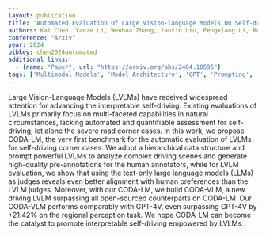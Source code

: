 ```yaml
---
layout: publication
title: 'Automated Evaluation Of Large Vision-language Models On Self-driving Corner Cases'
authors: Kai Chen, Yanze Li, Wenhua Zhang, Yanxin Liu, Pengxiang Li, Ruiyuan Gao, Lanqing Hong, Meng Tian, Xinhai Zhao, Zhenguo Li, Dit-yan Yeung, Huchuan Lu, Xu Jia
conference: "Arxiv"
year: 2024
bibkey: chen2024automated
additional_links:
  - {name: "Paper", url: "https://arxiv.org/abs/2404.10595"}
tags: ['Multimodal Models', 'Model Architecture', 'GPT', 'Prompting', 'Attention Mechanism']
---
```

Large Vision-Language Models (LVLMs) have received widespread attention for
advancing the interpretable self-driving. Existing evaluations of LVLMs
primarily focus on multi-faceted capabilities in natural circumstances, lacking
automated and quantifiable assessment for self-driving, let alone the severe
road corner cases. In this work, we propose CODA-LM, the very first benchmark
for the automatic evaluation of LVLMs for self-driving corner cases. We adopt a
hierarchical data structure and prompt powerful LVLMs to analyze complex
driving scenes and generate high-quality pre-annotations for the human
annotators, while for LVLM evaluation, we show that using the text-only large
language models (LLMs) as judges reveals even better alignment with human
preferences than the LVLM judges. Moreover, with our CODA-LM, we build
CODA-VLM, a new driving LVLM surpassing all open-sourced counterparts on
CODA-LM. Our CODA-VLM performs comparably with GPT-4V, even surpassing GPT-4V
by +21.42% on the regional perception task. We hope CODA-LM can become the
catalyst to promote interpretable self-driving empowered by LVLMs.

